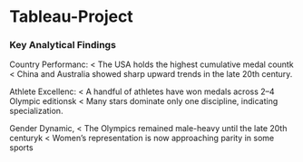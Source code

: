# Tableau-Project

### Key Analytical Findings 

Country Performanc:
< The USA holds the highest cumulative medal countk
< China and Australia showed sharp upward trends in the late 20th century. 

Athlete Excellenc:
< A handful of athletes have won medals across 2–4 Olympic editionsk
< Many stars dominate only one discipline, indicating specialization. 

Gender Dynamic,
< The Olympics remained male-heavy until the late 20th centuryk
< Women’s representation is now approaching parity in some sports
